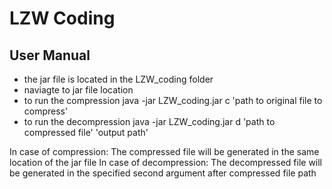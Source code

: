 # LZW Coding

## User Manual
- the jar file is located in the LZW_coding folder
- naviagte to jar file location
- to run the compression
        java -jar LZW_coding.jar c 'path to original file to compress'
- to run the decompression
        java -jar LZW_coding.jar d 'path to compressed file' 'output path'

In case of compression: The compressed file will be generated in the same location of the jar file
In case of decompression: The decompressed file will be generated in the specified second argument after compressed file path
